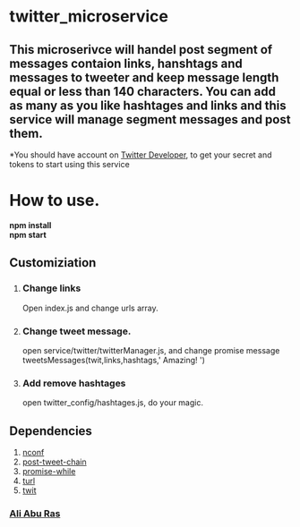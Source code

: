 # twitter_microservice
<h2>This microserivce will handel post segment of messages contaion links, hanshtags and messages to tweeter and keep message length equal or less than 140 characters.
You can add as many as you like hashtages and links and this service will manage segment messages and post them.</h2>
<p>*You should have account on <a href='https://dev.twitter.com/'>Twitter Developer</a>, to get your secret and tokens to start using this service </p>
<h1>How to use.</h1>
  <strong>npm install</strong><br>
  <strong>npm start</strong>


<h2>Customiziation</h2>
  <ol>
  <li>
  <h3>Change links</h3>
    <p>Open index.js and change urls array.</p>
  </li>
  <li>
  <h3>Change tweet message.</h3>
    <p>open service/twitter/twitterManager.js, and change promise message  tweetsMessages(twit,links,hashtags,' Amazing! ')</p>
  </li>
  <li>
  <h3>Add remove hashtages</h3>
    <p>open twitter_config/hashtages.js, do your magic.</p>
  </li>
  </ol>


 <h2>Dependencies</h2>
 <ol>
   <li><a href='https://www.npmjs.com/package/nconf'>nconf</a></li>
   <li><a href='https://www.npmjs.com/package/post-tweet-chain'>post-tweet-chain</a></li>
   <li><a href='https://www.npmjs.com/package/promise-while'>promise-while</a></li>
   <li><a href='https://www.npmjs.com/package/turl'>turl</a></li>
   <li><a href='https://www.npmjs.com/package/twit'>twit</a></li>
 </ol>
<h3><a href="mailto:aliaburas80@gmail.com">Ali Abu Ras</a><h3>

